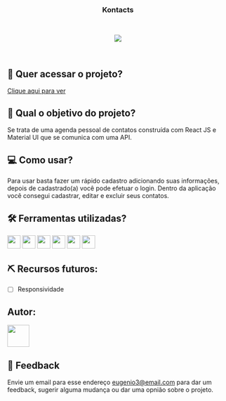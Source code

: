 <h3 align="center">
 Kontacts
</h3>
  
<br>
<p align="center">
<img src="https://img.shields.io/badge/status-concluído-green?style=for-the-badge"/>
</p>
<br>

## 🔗 Quer acessar o projeto?

[Clique aqui para ver](http://reactjs-mui-kontacts.vercel.app/)

## 🏹 Qual o objetivo do projeto?

Se trata de uma agenda pessoal de contatos construída com React JS e Material UI que se comunica com uma API.

## 💻 Como usar?

Para usar basta fazer um rápido cadastro adicionando suas informações, depois de cadastrado(a) você pode efetuar o login. Dentro da aplicação você consegui cadastrar, editar e excluir seus contatos.

## 🛠️ Ferramentas utilizadas?

<div>
 <img height=30 src="https://img.shields.io/badge/Visual_Studio_Code-0078D4?style=for-the-badge&logo=visual%20studio%20code&logoColor=white">
  <img height=30 src="https://img.shields.io/badge/HTML5-E34F26?style=for-the-badge&logo=html5&logoColor=white">
  <img height=30 src="https://img.shields.io/badge/CSS3-1572B6?style=for-the-badge&logo=css3&logoColor=white">
  <img height=30 src="https://img.shields.io/badge/JavaScript-F7DF1E?style=for-the-badge&logo=javascript&logoColor=black">
  <img height=30 src="https://img.shields.io/badge/React-20232A?style=for-the-badge&logo=react&logoColor=61DAFB">
  <img height=30 src="https://img.shields.io/badge/Material--UI-0081CB?style=for-the-badge&logo=material-ui&logoColor=white">
</div>

## ⛏️ Recursos futuros:

- [ ] Responsividade

## Autor:

<div>
 <img height=50 src="https://avatars.githubusercontent.com/u/85026587?v=4">
</div>

## 💬 Feedback

Envie um email para esse endereço <eugenio3@email.com> para dar um feedback, sugerir alguma mudança ou dar uma opnião sobre o projeto.
